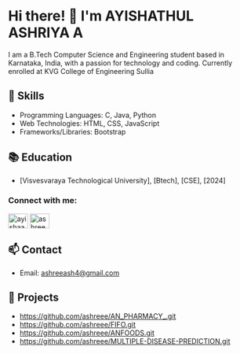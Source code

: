 # Hi there! 👋 I'm AYISHATHUL ASHRIYA A

I am a B.Tech Computer Science and Engineering student based in Karnataka, India, with a passion for technology and coding. Currently enrolled at KVG College of Engineering Sullia


## 🔧 Skills

- Programming Languages: C, Java, Python
- Web Technologies: HTML, CSS, JavaScript
- Frameworks/Libraries: Bootstrap

## 📚 Education

- [Visvesvaraya Technological University], [Btech], [CSE], [2024]

<h3 align="left">Connect with me:</h3>
<p align="left">
<a href="https://linkedin.com/in/ayishaashree" target="blank"><img align="center" src="https://raw.githubusercontent.com/rahuldkjain/github-profile-readme-generator/master/src/images/icons/Social/linked-in-alt.svg" alt="ayishaashree" height="30" width="40" /></a>
<a href="https://instagram.com/ashreee.__" target="blank"><img align="center" src="https://raw.githubusercontent.com/rahuldkjain/github-profile-readme-generator/master/src/images/icons/Social/instagram.svg" alt="ashreee.__" height="30" width="40" /></a>
</p>

## 📫 Contact

- Email: ashreeash4@gmail.com

## 🚀 Projects

- https://github.com/ashreee/AN_PHARMACY_.git
- https://github.com/ashreee/FIFO.git
- https://github.com/ashreee/ANFOODS.git
- https://github.com/ashreee/MULTIPLE-DISEASE-PREDICTION.git

  

